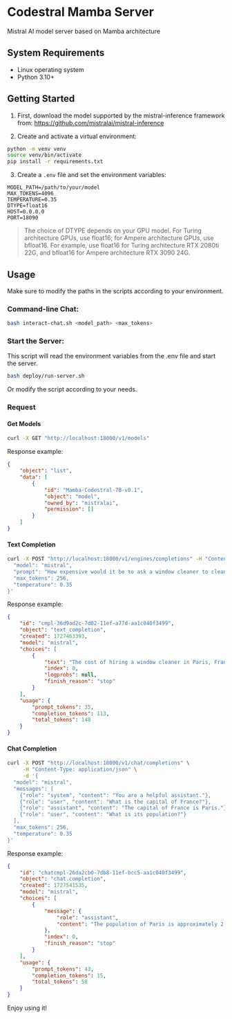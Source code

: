  # Codestral Mamba Server

Mistral AI model server based on Mamba architecture

## System Requirements

- Linux operating system
- Python 3.10+

## Getting Started

1. First, download the model supported by the mistral-inference framework from:
   https://github.com/mistralai/mistral-inference

2. Create and activate a virtual environment:

```bash
python -m venv venv
source venv/bin/activate
pip install -r requirements.txt
```

3. Create a `.env` file and set the environment variables:

```
MODEL_PATH=/path/to/your/model
MAX_TOKENS=4096
TEMPERATURE=0.35
DTYPE=float16
HOST=0.0.0.0
PORT=18090
```

> The choice of DTYPE depends on your GPU model. For Turing architecture GPUs, use float16; for Ampere architecture GPUs, use bfloat16.
> For example, use float16 for Turing architecture RTX 2080ti 22G, and bfloat16 for Ampere architecture RTX 3090 24G.

## Usage

Make sure to modify the paths in the scripts according to your environment.

### Command-line Chat:

```bash
bash interact-chat.sh <model_path> <max_tokens>
```

### Start the Server:

This script will read the environment variables from the .env file and start the server.

```bash
bash deploy/run-server.sh
```

Or modify the script according to your needs.

### Request 

#### Get Models

```bash
curl -X GET "http://localhost:18000/v1/models"
```

Response example:

```json
{
    "object": "list",
    "data": [
        {
            "id": "Mamba-Codestral-7B-v0.1",
            "object": "model",
            "owned_by": "mistralai",
            "permission": []
        }
    ]
}
```

#### Text Completion

```bash
curl -X POST "http://localhost:18000/v1/engines/completions" -H "Content-Type: application/json" -d '{
  "model": "mistral",
  "prompt": "How expensive would it be to ask a window cleaner to clean all windows in Paris. Make a reasonable guess in US Dollar.",
  "max_tokens": 256,
  "temperature": 0.35
}'
```

Response example:

```json
{
    "id": "cmpl-36d9ad2c-7d02-11ef-a77d-aa1c040f3499",
    "object": "text_completion",
    "created": 1727463393,
    "model": "mistral",
    "choices": [
        {
            "text": "The cost of hiring a window cleaner in Paris, France can vary greatly depending on several factors such as the size of the building, the number of windows, and the level of detail required. However, as a rough estimate, you might expect to pay around $100 to $200 per window for a basic cleaning. If you want a more detailed cleaning, you might pay up to $300 per window. Keep in mind that these are just rough estimates and the actual cost may be higher or lower depending on the specific circumstances.",
            "index": 0,
            "logprobs": null,
            "finish_reason": "stop"
        }
    ],
    "usage": {
        "prompt_tokens": 35,
        "completion_tokens": 113,
        "total_tokens": 148
    }
}
```

#### Chat Completion

```bash
curl -X POST "http://localhost:18000/v1/chat/completions" \
     -H "Content-Type: application/json" \
     -d '{
  "model": "mistral",
  "messages": [
    {"role": "system", "content": "You are a helpful assistant."},
    {"role": "user", "content": "What is the capital of France?"},
    {"role": "assistant", "content": "The capital of France is Paris."},
    {"role": "user", "content": "What is its population?"}
  ],
  "max_tokens": 256,
  "temperature": 0.35
}'
```

Response example:

```json
{
    "id": "chatcmpl-26da2cb0-7db8-11ef-bcc5-aa1c040f3499",
    "object": "chat.completion",
    "created": 1727541535,
    "model": "mistral",
    "choices": [
        {
            "message": {
                "role": "assistant",
                "content": "The population of Paris is approximately 2.14 million people."
            },
            "index": 0,
            "finish_reason": "stop"
        }
    ],
    "usage": {
        "prompt_tokens": 43,
        "completion_tokens": 15,
        "total_tokens": 58
    }
}
```

Enjoy using it!
